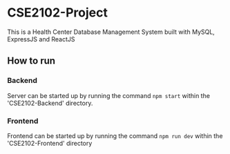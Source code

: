 # CSE2102-Project

This is a Health Center Database Management System built with MySQL, ExpressJS and ReactJS

## How to run

### Backend

Server can be started up by running the command `npm start` within the 'CSE2102-Backend' directory.

### Frontend

Frontend can be started up by running the command `npm run dev` within the 'CSE2102-Frontend' directory
